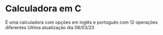 # Calculadora em C
É uma calculadora com opções em inglês e português com 12 operações diferentes
Ultima atualização dia 08/03/23
